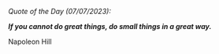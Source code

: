 *Quote of the Day (07/07/2023):*

_**If you cannot do great things, do small things in a great way.**_

Napoleon Hill